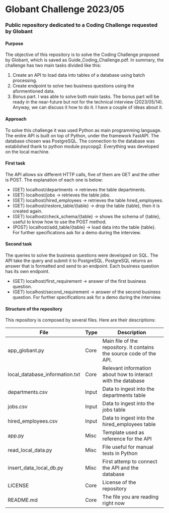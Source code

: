 # Globant Challenge 2023/05
### Public repository dedicated to a Coding Challenge requested by Globant

#### Purpose
The objective of this repository is to solve the Coding Challenge proposed by Globant, which is saved as Guide_Coding_Challenge.pdf. In summary, the challenge has two main tasks divided like this:
  1. Create an API to load data into tables of a database using batch processing.
  2. Create endpoint to solve two business questions using the aformentioned data.
  3. Bonus part.
I was able to solve both main tasks. The bonus part will be ready in the near-future but not for the technical interview (2023/05/14). Anyway, we can discuss it how to do it. I have a couple of ideas about it.

#### Approach
To solve this challenge it was used Python as main programming language. The enitre API is built on top of Python, under the framework FastAPI. The database chosen was PostgreSQL. The connection to the database was established thank to python module psycopg2. Everything was developed on the local machine. 

#### First task
The API allows six different HTTP calls, five of them are GET and the other is POST. The explanation of each one is below:
- (GET) localhost/departments -> retrieves the table departments.
- (GET) localhost/jobs -> retrieves the table jobs.
- (GET) localhost/hired_employees -> retrieves the table hired_employees.
- (GET) localhost/restore_table/{table} -> drop the table {table}, then it is created again.
- (GET) localhost/check_schema/{table} -> shows the schema of {table}, useful to know how to use the POST method.
- (POST) localhost/add_table/{table} -> load data into the table {table}.
For further specifications ask for a demo during the interview.

#### Second task
The queries to solve the business questions were developed on SQL. The API take the query and submit it to PostgreSQL. PostgreSQL returns an answer that is formatted and send to an endpoint. Each business question has its own endpoint.
- (GET) localhost/first_requirement -> answer of the first business question.
- (GET) localhost/second_requirement -> answer of the second business question.
For further specifications ask for a demo during the interview.

#### Structure of the repository
This repository is composed by several files. Here are their descriptions:

| File | Type | Description
| ----------- | ----------- |  ----------- |
| app_globant.py | Core | Main file of the repository. It contains the source code of the API. |
| local_database_information.txt | Core | Relevant information about how to interact with the database |
| departments.csv | Input | Data to ingest into the departments table |
| jobs.csv | Input | Data to ingest into the jobs table |
| hired_employees.csv | Input | Data to ingest into the hired_employees table |
| app.py | Misc | Template used as reference for the API |
| read_local_data.py | Misc | File useful for manual tests in Python |
| insert_data_local_db.py | Misc | First attemp to connect the API and the database |
| LICENSE | Core | License of the repository |
| README.md | Core | The file you are reading right now |



